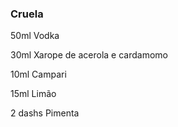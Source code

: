 ### Cruela

50ml Vodka

30ml Xarope de acerola e cardamomo

10ml Campari

15ml Limão

2 dashs Pimenta